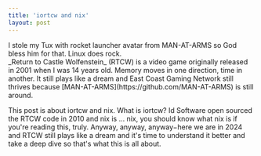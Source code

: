 ```yaml
---
title: 'iortcw and nix'
layout: post
---
```

<aside>I stole my Tux with rocket launcher avatar from MAN-AT-ARMS so God bless him for that. Linux does rock.</aside>
_Return to Castle Wolfenstein_ (RTCW) is a video game originally released in 2001 when I was 14 years old. Memory moves in one direction, time in another. It still plays like a dream and East Coast Gaming Network still thrives because [MAN-AT-ARMS](https://github.com/MAN-AT-ARMS) is still around.

This post is about iortcw and nix. What is iortcw? Id Software open sourced the RTCW code in 2010 and nix is ... nix, you should know what nix is if you're reading this, truly. Anyway, anyway, anyway−here we are in 2024 and RTCW still plays like a dream and it's time to understand it better and take a deep dive so that's what this is all about.

